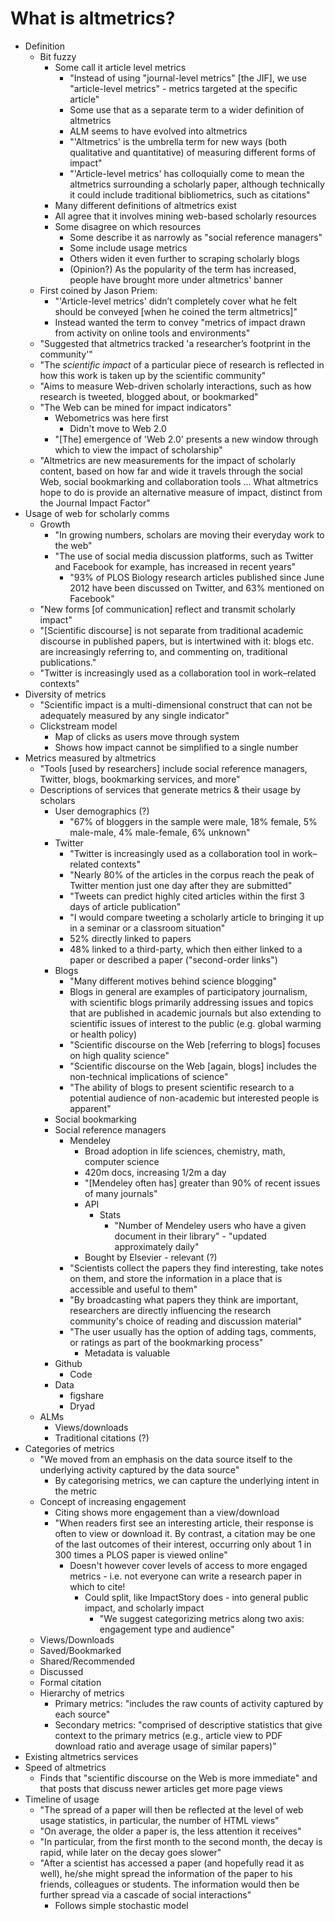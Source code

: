 # What is altmetrics?

* Definition
	* Bit fuzzy
		* Some call it article level metrics 
			* "Instead of using "journal-level metrics" [the JIF], we use "article-level metrics" - metrics targeted at the specific article"
			* Some use that as a separate term to a wider definition of altmetrics
			* ALM seems to have evolved into altmetrics
			* "'Altmetrics' is the umbrella term for new ways (both qualitative and quantitative) of measuring different forms of impact"
			* "'Article-level metrics' has colloquially come to mean the altmetrics surrounding a scholarly paper, although technically it could include traditional bibliometrics, such as citations"
		* Many different definitions of altmetrics exist
		* All agree that it involves mining web-based scholarly resources
		* Some disagree on which resources
			* Some describe it as narrowly as "social reference managers"
			* Some include usage metrics
			* Others widen it even further to scraping scholarly blogs
			* (Opinion?) As the popularity of the term has increased, people have brought more under altmetrics' banner
	* First coined by Jason Priem:
		* "'Article-level metrics' didn’t completely cover what he felt should be conveyed [when he coined the term altmetrics]"
		* Instead wanted the term to convey "metrics of impact drawn from activity on online tools and environments"
	* "Suggested that altmetrics tracked 'a researcher’s footprint in the community'"
	* "The _scientific impact_ of a particular piece of research is reflected in how this work is taken up by the scientific community"
	* "Aims to measure Web-driven scholarly interactions, such as how research is tweeted, blogged about, or bookmarked"
	* "The Web can be mined for impact indicators"
		* Webometrics was here first
			* Didn't move to Web 2.0
		* "[The] emergence of 'Web 2.0' presents a new window through which to view the impact of scholarship"
	* "Altmetrics are new measurements for the impact of scholarly content, based on how far and wide it travels through the social Web, social bookmarking and collaboration tools … What altmetrics hope to do is provide an alternative measure of impact, distinct from the Journal Impact Factor"
* Usage of web for scholarly comms
	* Growth
		* "In growing numbers, scholars are moving their everyday work to the web"
		* "The use of social media discussion platforms, such as Twitter and Facebook for example, has increased in recent years"
			* "93% of PLOS Biology research articles published since June 2012 have been discussed on Twitter, and 63% mentioned on Facebook"
	* "New forms [of communication] reflect and transmit scholarly impact"
	* "[Scientific discourse] is not separate from traditional academic discourse in published papers, but is intertwined with it: blogs etc. are increasingly referring to, and commenting on, traditional publications."
	* "Twitter is increasingly used as a collaboration tool in work–related contexts"
* Diversity of metrics
	* "Scientific impact is a multi-dimensional construct that can not be adequately measured by any single indicator"
	* Clickstream model
		* Map of clicks as users move through system
		* Shows how impact cannot be simplified to a single number
* Metrics measured by altmetrics
	* "Tools [used by researchers] include social reference managers, Twitter, blogs, bookmarking services, and more"
	* Descriptions of services that generate metrics & their usage by scholars
		* User demographics (?)
			* "67% of bloggers in the sample were male, 18% female, 5% male-male, 4% male-female, 6% unknown"
		* Twitter
			* "Twitter is increasingly used as a collaboration tool in work–related contexts"
			* "Nearly 80% of the articles in the corpus reach the peak of Twitter mention just one day after they are submitted"
			* "Tweets can predict highly cited articles within the first 3 days of article publication"
			* "I would compare tweeting a scholarly article to bringing it up in a seminar or a classroom situation"
			* 52% directly linked to papers
			* 48% linked to a third-party, which then either linked to a paper or described a paper ("second-order links")
		* Blogs
			* "Many different motives behind science blogging"
			* Blogs in general are examples of participatory journalism, with scientific blogs primarily addressing issues and topics that are published in academic journals but also extending to scientific issues of interest to the public (e.g. global warming or health policy)
			* "Scientific discourse on the Web [referring to blogs] focuses on high quality science"
			* "Scientific discourse on the Web [again, blogs] includes the non-technical implications of science"
			* "The ability of blogs to present scientific research to a potential audience of non-academic but interested people is apparent"
		* Social bookmarking
		* Social reference managers
			* Mendeley
				* Broad adoption in life sciences, chemistry, math, computer science
				* 420m docs, increasing 1/2m a day
				* "[Mendeley often has] greater than 90% of recent issues of many journals"
				* API
					* Stats
						* "Number of Mendeley users who have a given document in their library" - "updated approximately daily"
				* Bought by Elsevier - relevant (?)
			* "Scientists collect the papers they find interesting, take notes on them, and store the information in a place that is accessible and useful to them"
			* "By broadcasting what papers they think are important, researchers are directly influencing the research community's choice of reading and discussion material"
			* "The user usually has the option of adding tags, comments, or ratings as part of the bookmarking process"
				* Metadata is valuable
		* Github
			* Code
		* Data
			* figshare
			* Dryad
	* ALMs
		* Views/downloads
		* Traditional citations (?)
* Categories of metrics
	* "We moved from an emphasis on the data source itself to the underlying activity captured by the data source"
		* By categorising metrics, we can capture the underlying intent in the metric
	* Concept of increasing engagement
		* Citing shows more engagement than a view/download
		* "When readers first see an interesting article, their response is often to view or download it. By contrast, a citation may be one of the last outcomes of their interest, occurring only about 1 in 300 times a PLOS paper is viewed online"
			* Doesn't however cover levels of access to more engaged metrics - i.e. not everyone can write a research paper in which to cite!
				* Could split, like ImpactStory does - into general public impact, and scholarly impact
					* "We suggest categorizing metrics along two axis: engagement type and audience"
	* Views/Downloads
	* Saved/Bookmarked
	* Shared/Recommended
	* Discussed
	* Formal citation
	* Hierarchy of metrics
		* Primary metrics: "includes the raw counts of activity captured by each source"
		* Secondary metrics: "comprised of descriptive statistics that give context to the primary metrics (e.g., article view to PDF download ratio and average usage of similar papers)"
* Existing altmetrics services
* Speed of altmetrics
	* Finds that "scientific discourse on the Web is more immediate" and that posts that discuss newer articles get more page views
* Timeline of usage
	* "The spread of a paper will then be reflected at the level of web usage statistics, in particular, the number of HTML views"
	* "On average, the older a paper is, the less attention it receives"
	* "In particular, from the first month to the second month, the decay is rapid, while later on the decay goes slower"
	* "After a scientist has accessed a paper (and hopefully read it as well), he/she might spread the information of the paper to his friends, colleagues or students. The information would then be further spread via a cascade of social interactions"
		* Follows simple stochastic model